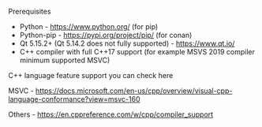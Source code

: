 Prerequisites

- Python - https://www.python.org/ (for pip)
- Python-pip - https://pypi.org/project/pip/ (for conan)
- Qt 5.15.2+ (Qt 5.14.2 does not fully supported) - https://www.qt.io/ 
- C++ compiler with full C++17 support (for example MSVS 2019 compiler minimum supported MSVC)

C++ language feature support you can check here

MSVC - https://docs.microsoft.com/en-us/cpp/overview/visual-cpp-language-conformance?view=msvc-160

Others - https://en.cppreference.com/w/cpp/compiler_support